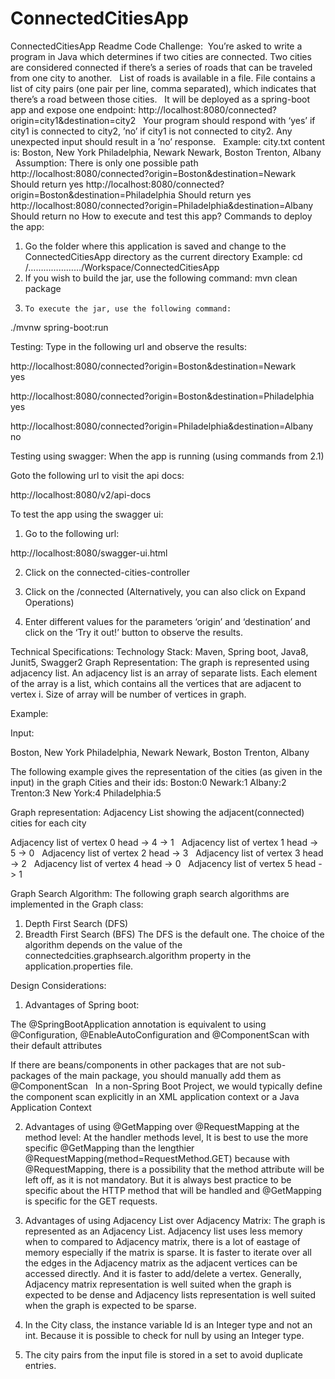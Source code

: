 # ConnectedCitiesApp

ConnectedCitiesApp
Readme
Code Challenge: 
You’re asked to write a program in Java which determines if two cities are connected.
Two cities are considered connected if there’s a series of roads that can be traveled from one city to another.
 
List of roads is available in a file.
File contains a list of city pairs (one pair per line, comma separated), which indicates that there’s a road between those cities.
 
It will be deployed as a spring-boot app and expose one endpoint:
http://localhost:8080/connected?origin=city1&destination=city2
 
Your program should respond with ‘yes’ if city1 is connected to city2, ’no’ if city1 is not connected to city2.
Any unexpected input should result in a ’no’ response.
 
Example:
city.txt content is:
Boston, New York
Philadelphia, Newark
Newark, Boston
Trenton, Albany
 
Assumption: There is only one possible path
 
http://localhost:8080/connected?origin=Boston&destination=Newark
Should return yes
http://localhost:8080/connected?origin=Boston&destination=Philadelphia
Should return yes
http://localhost:8080/connected?origin=Philadelphia&destination=Albany
Should return no
How to execute and test this app?
Commands to deploy the app:
1.	Go the folder where this application is saved and change to the ConnectedCitiesApp directory as the current directory
Example:
cd /…………………/Workspace/ConnectedCitiesApp
2.	<Optional> If you wish to build the jar, use the following command:
mvn clean package
3.	   To execute the jar, use the following command:
./mvnw spring-boot:run
      
Testing:
Type in the following url and observe the results:

 http://localhost:8080/connected?origin=Boston&destination=Newark            
yes

http://localhost:8080/connected?origin=Boston&destination=Philadelphia
yes

http://localhost:8080/connected?origin=Philadelphia&destination=Albany
no


Testing using swagger:
When the app is running (using commands from 2.1)

Goto the following url to visit the api docs:

http://localhost:8080/v2/api-docs

To test the app using the swagger ui:

1.	Go to the following url:

http://localhost:8080/swagger-ui.html

2.	Click on the connected-cities-controller 

3.	Click on the /connected (Alternatively, you can also click on Expand Operations)

4.	Enter different values for the parameters ‘origin’ and ‘destination’ and click on the ‘Try it out!’ button to observe the results.



Technical Specifications:
Technology Stack:
Maven, Spring boot, Java8, Junit5, Swagger2
Graph Representation:
The graph is represented using adjacency list. An adjacency list is an array of separate lists. Each element of the array is a list, which contains all the vertices that are adjacent to vertex i. Size of array will be number of vertices in graph.


Example:

Input:

Boston, New York
Philadelphia, Newark
Newark, Boston
Trenton, Albany

The following example gives the representation of the cities (as given in the input) in the graph
Cities and their ids:
Boston:0
Newark:1
Albany:2
Trenton:3
New York:4
Philadelphia:5

Graph representation: Adjacency List showing the adjacent(connected) cities for each city

Adjacency list of vertex 0
head -> 4 -> 1
 
Adjacency list of vertex 1
head -> 5 -> 0
 
Adjacency list of vertex 2
head -> 3
 
Adjacency list of vertex 3
head -> 2
 
Adjacency list of vertex 4
head -> 0
 
Adjacency list of vertex 5
head -> 1

Graph Search Algorithm:
The following graph search algorithms are implemented in the Graph class:
1.	Depth First Search (DFS) 
2.	Breadth First Search (BFS)
The DFS is the default one. 
The choice of the algorithm depends on the value of the connectedcities.graphsearch.algorithm property in the application.properties file. 

Design Considerations:
1.	Advantages of Spring boot:

 The @SpringBootApplication annotation is equivalent to using     @Configuration, @EnableAutoConfiguration and @ComponentScan with their default attributes

If there are beans/components in other packages that are not sub-packages of the main package, you should manually add them as @ComponentScan
 
In a non-Spring Boot Project, we would typically define the component scan explicitly in an XML application context or a Java Application Context


2. Advantages of using @GetMapping over @RequestMapping at the method level:
    At the handler methods level,  It is best to use the more specific @GetMapping than the lengthier @RequestMapping(method=RequestMethod.GET) because with @RequestMapping, there is a possibility that the method attribute will be left off, as it is not mandatory.
But it is always best practice to be specific about the HTTP method that will be handled and @GetMapping is specific for the GET requests.


3. Advantages of using Adjacency List over Adjacency Matrix:
       The graph is represented as an Adjacency List. Adjacency list uses less memory when to compared to Adjacency matrix, there is a lot of eastage of memory especially if the matrix is sparse.
It is faster to iterate over all the edges in the Adjacency matrix as the adjacent vertices can be accessed directly.
And it is faster to add/delete a vertex.
Generally, Adjacency matrix representation is well suited when the graph is expected to be dense and Adjacency lists representation is well suited when the graph is expected to be sparse.

4.	In the City class, the instance variable Id is an Integer type and not an int. Because it is possible to check for null by using an Integer type.
5.	The city pairs from the input file is stored in a set to avoid duplicate entries.


